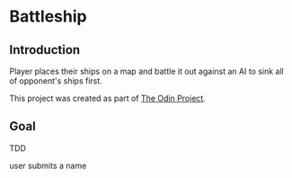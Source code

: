 # Battleship

## Introduction

Player places their ships on a map and battle it out against an AI to sink all of opponent's ships first.

This project was created as part of [The Odin Project](https://www.theodinproject.com/).

## Goal

TDD

user submits a name

